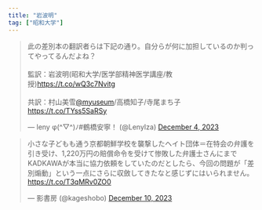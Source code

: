 ```yaml
---
title: "岩波明"
tag: ["昭和大学"]
---
```


<blockquote class="twitter-tweet"><p lang="ja" dir="ltr">此の差別本の翻訳者らは下記の通り。自分らが何に加担しているのか判ってやってるんだよね？<br><br>監訳：岩波明(昭和大学/医学部精神医学講座/教授)<a href="https://t.co/wQ3c7Nvitg">https://t.co/wQ3c7Nvitg</a><br><br>共訳：村山美雪<a href="https://twitter.com/myuseum?ref_src=twsrc%5Etfw">@myuseum</a>/高橋知子/寺尾まち子 <a href="https://t.co/TYss5SaRSy">https://t.co/TYss5SaRSy</a></p>&mdash; leny φ(^▽^)ﾉ#鶴橋安寧！ (@LenyIza) <a href="https://twitter.com/LenyIza/status/1731611692843364746?ref_src=twsrc%5Etfw">December 4, 2023</a></blockquote> <script async src="https://platform.twitter.com/widgets.js" charset="utf-8"></script> 

<blockquote class="twitter-tweet"><p lang="ja" dir="ltr">小さな子どもも通う京都朝鮮学校を襲撃したヘイト団体＝在特会の弁護を引き受け、1,220万円の賠償命令を受けて惨敗した弁護士さんにまでKADKAWAが本当に協力依頼をしていたのだとしたら、今回の問題が「差別煽動」という一点にさらに収斂してきたなと感じずにはいられません。 <a href="https://t.co/T3qMRv0ZO0">https://t.co/T3qMRv0ZO0</a></p>&mdash; 影書房 (@kageshobo) <a href="https://twitter.com/kageshobo/status/1733995869358461325?ref_src=twsrc%5Etfw">December 10, 2023</a></blockquote> <script async src="https://platform.twitter.com/widgets.js" charset="utf-8"></script> 